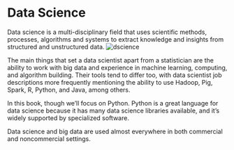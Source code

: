 # Data Science
Data science is a multi-disciplinary field that uses scientific methods, processes, algorithms and systems to extract knowledge and insights from structured and unstructured data.
![dscience](https://images.click.in/classifieds/images/72/20_05_2018_23_39_58_b6068943642cde764518e6570be715d2_9q1th3bfvi.png)

The main things that set a data scientist apart from a statistician are the ability to work with big data and experience in machine learning, computing, and algorithm building. Their tools tend to differ too, with data scientist job descriptions more frequently mentioning the ability to use Hadoop, Pig, Spark, R, Python, and Java, among others.

In this book, though we’ll focus on Python. Python is a great language for data science because it has many data science libraries available, and it’s widely supported by specialized software. 

Data science and big data are used almost everywhere in both commercial and noncommercial settings.
